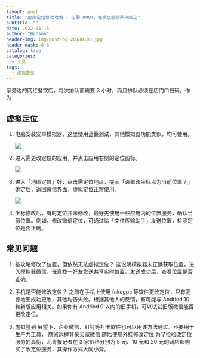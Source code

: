 ```yaml
---
layout: post
title: "虚拟定位修改攻略 - 无需 ROOT，在家也能排队网红店"
subtitle: ""
date: 2022-05-15
author: "Benson"
header-img: img/post-bg-20180108.jpg
header-mask: 0.3
catalog: true
categories:
  - 工具
tags:
  - 虚拟定位
---
```


家旁边的网红餐饮店，每次排队都需要 3 小时，而且排队必须在店门口扫码。作为

## 虚拟定位

1. 电脑安装安卓模拟器，这里使用蓝叠测试，其他模拟器功能类似，均可使用。

   ![](http://tc.seoipo.com/2022-05-06-11-17-47.png)

2. 进入需更改定位的应用，并点击应用右侧的定位图标。

   ![](http://tc.seoipo.com/2022-05-06-11-18-08.png)

3. 进入「地图定位」好，点击需定位地点，提示「设置该坐标点为当前位置？」确定后，返回微信界面，虚拟定位正常使用。

   ![](http://tc.seoipo.com/2022-05-06-11-18-26.png)

4. 坐标修改后，有时定位并未修改，最好先使用一些应用内的位置服务，确认当前位置。例如，修改微信定位，可通过给「文件传输助手」发送位置，检测定位是否正确。

## 常见问题

1. 按攻略修改了位置，但依然无法虚拟定位？
   这说明模拟器未正确获取位置，进入模拟器微信，任意找一好友发送共享实时位置。发送成功后，查看位置是否正确。

2. 手机是否能修改定位？
   之前在手机上使用 fakegps 等软件更改定位，只有高德地图成功更改，其他均告失败。根据其他人的反馈，有可能与 Andriod 10 和新版应用相关。如果你有 Andriod 9 以内的旧手机，可以试试旧版微信能否更改定位。

3. 虚拟签到
   展望下，企业微信、钉钉等打卡软件也可以用该方法通过。不要用于生产力工具，
   商家远程登录买家微信
   随后使用外挂修改定位
   为了检验改定位服务的真伪，北青报记者在 3 家价格分别为 5 元、10 元和 20 元的网店都购买了改定位服务，其操作方式大同小异。
